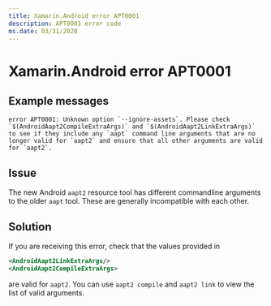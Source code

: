 ```yaml
---
title: Xamarin.Android error APT0001
description: APT0001 error code
ms.date: 03/31/2020
---
```

# Xamarin.Android error APT0001

## Example messages

```
error APT0001: Unknown option `--ignore-assets`. Please check `$(AndroidAapt2CompileExtraArgs)` and `$(AndroidAapt2LinkExtraArgs)` to see if they include any `aapt` command line arguments that are no longer valid for `aapt2` and ensure that all other arguments are valid for `aapt2`.
```

## Issue

The new Android `aapt2` resource tool has different commandline arguments to the
older `aapt` tool. These are generally incompatible with each other.

## Solution

If you are receiving this error, check that the values provided in

```xml
<AndroidAapt2LinkExtraArgs/>
<AndroidAapt2CompileExtraArgs>
```

are valid for `aapt2`. You can use `aapt2 compile` and `aapt2 link` to view
the list of valid arguments.
